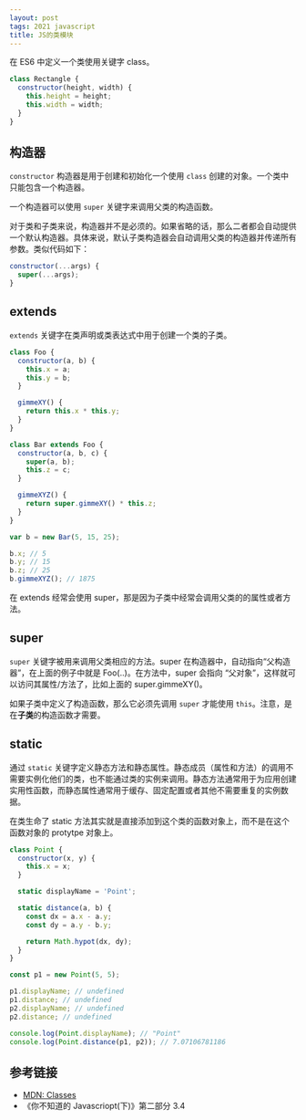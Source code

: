 ```yaml
---
layout: post
tags: 2021 javascript
title: JS的类模块
---
```


在 ES6 中定义一个类使用关键字 class。

```js
class Rectangle {
  constructor(height, width) {
    this.height = height;
    this.width = width;
  }
}
```

## 构造器

`constructor` 构造器是用于创建和初始化一个使用 `class` 创建的对象。一个类中只能包含一个构造器。

一个构造器可以使用 `super` 关键字来调用父类的构造函数。

对于类和子类来说，构造器并不是必须的。如果省略的话，那么二者都会自动提供一个默认构造器。具体来说，默认子类构造器会自动调用父类的构造器并传递所有参数。类似代码如下：

```javascript
constructor(...args) {
  super(...args);
}
```

## extends

`extends` 关键字在类声明或类表达式中用于创建一个类的子类。

```javascript
class Foo {
  constructor(a, b) {
    this.x = a;
    this.y = b;
  }

  gimmeXY() {
    return this.x * this.y;
  }
}

class Bar extends Foo {
  constructor(a, b, c) {
    super(a, b);
    this.z = c;
  }

  gimmeXYZ() {
    return super.gimmeXY() * this.z;
  }
}

var b = new Bar(5, 15, 25);

b.x; // 5
b.y; // 15
b.z; // 25
b.gimmeXYZ(); // 1875
```

在 extends 经常会使用 super，那是因为子类中经常会调用父类的的属性或者方法。

## super

`super` 关键字被用来调用父类相应的方法。super 在构造器中，自动指向“父构造器”，在上面的例子中就是 Foo(..)。在方法中，super 会指向 “父对象”，这样就可以访问其属性/方法了，比如上面的 super.gimmeXY()。

如果子类中定义了构造函数，那么它必须先调用 `super` 才能使用 `this`。注意，是在**子类**的构造函数才需要。

## static

通过 `static` 关键字定义静态方法和静态属性。静态成员（属性和方法）的调用不需要实例化他们的类，也不能通过类的实例来调用。静态方法通常用于为应用创建实用性函数，而静态属性通常用于缓存、固定配置或者其他不需要重复的实例数据。

在类生命了 static 方法其实就是直接添加到这个类的函数对象上，而不是在这个函数对象的 protytpe 对象上。

```javascript
class Point {
  constructor(x, y) {
    this.x = x;
  }

  static displayName = 'Point';

  static distance(a, b) {
    const dx = a.x - a.y;
    const dy = a.y - b.y;

    return Math.hypot(dx, dy);
  }
}

const p1 = new Point(5, 5);

p1.displayName; // undefined
p1.distance; // undefined
p2.displayName; // undefined
p2.distance; // undefined

console.log(Point.displayName); // "Point"
console.log(Point.distance(p1, p2)); // 7.07106781186
```

## 参考链接

- [MDN: Classes](https://developer.mozilla.org/en-US/docs/Web/JavaScript/Reference/Classes)
- 《你不知道的 Javascriopt(下)》第二部分 3.4

